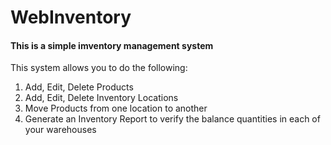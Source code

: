 # WebInventory

#### This is a simple imventory management system

This system allows you to do the following:
1. Add, Edit, Delete Products
2. Add, Edit, Delete Inventory Locations
3. Move Products from one location to another
4. Generate an Inventory Report to verify the balance quantities in each of your warehouses

